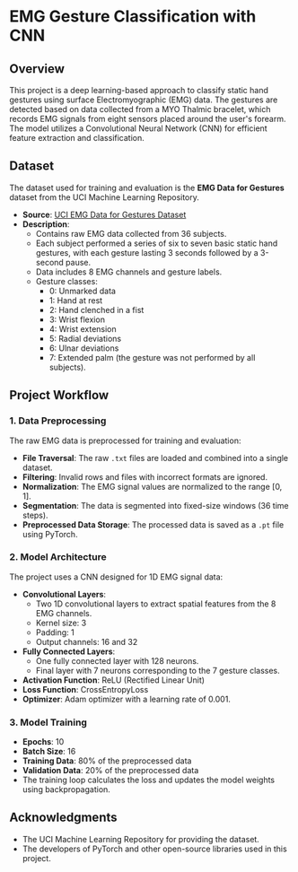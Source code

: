 # EMG Gesture Classification with CNN

## Overview
This project is a deep learning-based approach to classify static hand gestures using surface Electromyographic (EMG) data. The gestures are detected based on data collected from a MYO Thalmic bracelet, which records EMG signals from eight sensors placed around the user's forearm. The model utilizes a Convolutional Neural Network (CNN) for efficient feature extraction and classification.

## Dataset
The dataset used for training and evaluation is the **EMG Data for Gestures** dataset from the UCI Machine Learning Repository.
- **Source**: [UCI EMG Data for Gestures Dataset](https://archive.ics.uci.edu/dataset/481/emg+data+for+gestures)
- **Description**:
  - Contains raw EMG data collected from 36 subjects.
  - Each subject performed a series of six to seven basic static hand gestures, with each gesture lasting 3 seconds followed by a 3-second pause.
  - Data includes 8 EMG channels and gesture labels.
  - Gesture classes:
    - 0: Unmarked data
    - 1: Hand at rest
    - 2: Hand clenched in a fist
    - 3: Wrist flexion
    - 4: Wrist extension
    - 5: Radial deviations
    - 6: Ulnar deviations
    - 7: Extended palm (the gesture was not performed by all subjects).



## Project Workflow

### 1. **Data Preprocessing**
The raw EMG data is preprocessed for training and evaluation:
- **File Traversal**: The raw `.txt` files are loaded and combined into a single dataset.
- **Filtering**: Invalid rows and files with incorrect formats are ignored.
- **Normalization**: The EMG signal values are normalized to the range [0, 1].
- **Segmentation**: The data is segmented into fixed-size windows (36 time steps).
- **Preprocessed Data Storage**: The processed data is saved as a `.pt` file using PyTorch.

### 2. **Model Architecture**
The project uses a CNN designed for 1D EMG signal data:
- **Convolutional Layers**:
  - Two 1D convolutional layers to extract spatial features from the 8 EMG channels.
  - Kernel size: 3
  - Padding: 1
  - Output channels: 16 and 32
- **Fully Connected Layers**:
  - One fully connected layer with 128 neurons.
  - Final layer with 7 neurons corresponding to the 7 gesture classes.
- **Activation Function**: ReLU (Rectified Linear Unit)
- **Loss Function**: CrossEntropyLoss
- **Optimizer**: Adam optimizer with a learning rate of 0.001.

### 3. **Model Training**
- **Epochs**: 10
- **Batch Size**: 16
- **Training Data**: 80% of the preprocessed data
- **Validation Data**: 20% of the preprocessed data
- The training loop calculates the loss and updates the model weights using backpropagation.


## Acknowledgments
- The UCI Machine Learning Repository for providing the dataset.
- The developers of PyTorch and other open-source libraries used in this project.


